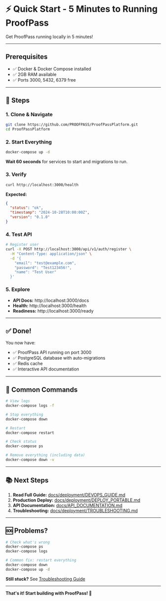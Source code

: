 # ⚡ Quick Start - 5 Minutes to Running ProofPass

Get ProofPass running locally in 5 minutes!

---

## Prerequisites

- ✅ Docker & Docker Compose installed
- ✅ 2GB RAM available
- ✅ Ports 3000, 5432, 6379 free

---

## 🚀 Steps

### 1. Clone & Navigate

```bash
git clone https://github.com/PROOFPASS/ProofPassPlatform.git
cd ProofPassPlatform
```

### 2. Start Everything

```bash
docker-compose up -d
```

**Wait 60 seconds** for services to start and migrations to run.

### 3. Verify

```bash
curl http://localhost:3000/health
```

**Expected:**
```json
{
  "status": "ok",
  "timestamp": "2024-10-28T10:00:00Z",
  "version": "0.1.0"
}
```

### 4. Test API

```bash
# Register user
curl -X POST http://localhost:3000/api/v1/auth/register \
  -H "Content-Type: application/json" \
  -d '{
    "email": "test@example.com",
    "password": "Test123456!",
    "name": "Test User"
  }'
```

### 5. Explore

- **API Docs:** http://localhost:3000/docs
- **Health:** http://localhost:3000/health
- **Readiness:** http://localhost:3000/ready

---

## ✅ Done!

You now have:
- ✅ ProofPass API running on port 3000
- ✅ PostgreSQL database with auto-migrations
- ✅ Redis cache
- ✅ Interactive API documentation

---

## 🔧 Common Commands

```bash
# View logs
docker-compose logs -f

# Stop everything
docker-compose down

# Restart
docker-compose restart

# Check status
docker-compose ps

# Remove everything (including data)
docker-compose down -v
```

---

## 📚 Next Steps

1. **Read Full Guide:** [docs/deployment/DEVOPS_GUIDE.md](docs/deployment/DEVOPS_GUIDE.md)
2. **Production Deploy:** [docs/deployment/DEPLOY_PORTABLE.md](docs/deployment/DEPLOY_PORTABLE.md)
3. **API Documentation:** [docs/API_DOCUMENTATION.md](docs/API_DOCUMENTATION.md)
4. **Troubleshooting:** [docs/deployment/TROUBLESHOOTING.md](docs/deployment/TROUBLESHOOTING.md)

---

## 🆘 Problems?

```bash
# Check what's wrong
docker-compose ps
docker-compose logs

# Common fix: restart everything
docker-compose down
docker-compose up -d
```

**Still stuck?** See [Troubleshooting Guide](docs/deployment/TROUBLESHOOTING.md)

---

**That's it! Start building with ProofPass! 🎉**
